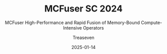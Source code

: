 ---
layout:     post
title:      MCFuser SC 2024
subtitle:   MCFuser High-Performance and Rapid Fusion of Memory-Bound Compute-Intensive Operators
date:       2025-01-14
author:     Treaseven
header-img: img/bg18.jpg
catalog: true
tags:
    - Operator Fusion
    - Compute-Intensive
    - Automatic Exploration
---